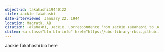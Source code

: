 ```yaml
---
object-id: takahashi19440122
title: Jackie Takahashi
date-interviewed: January 22, 1944
location: Magrath, AB
citation: Takahashi, Jackie. Correspondence from Jackie Takahashi to Joan Gillis. 22 January 1944. RBSC-ARC-1786-01-30. Joan Gillis fonds. University of British Columbia Library Rare Books and Special Collections, Vancouver, Canada.
cbitem: <a class="btn btn-info" href="https://ubc-library-rbsc.github.io/gillis-2021/item.html?id=gillis026">View Item</a>
---
```


Jackie Takahashi bio here
